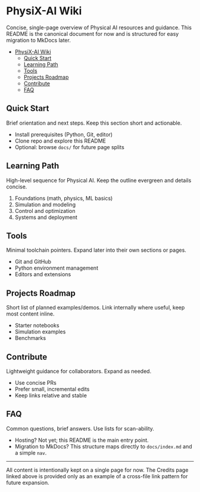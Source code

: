 # PhysiX-AI Wiki

Concise, single-page overview of Physical AI resources and guidance. This README is the canonical document for now and is structured for easy migration to MkDocs later.

- [PhysiX-AI Wiki](#physix-ai-wiki)
  - [Quick Start](#quick-start)
  - [Learning Path](#learning-path)
  - [Tools](#tools)
  - [Projects Roadmap](#projects-roadmap)
  - [Contribute](#contribute)
  - [FAQ](#faq)

<span id="quick-start"></span>
## Quick Start
Brief orientation and next steps. Keep this section short and actionable.

- Install prerequisites (Python, Git, editor)
- Clone repo and explore this README
- Optional: browse `docs/` for future page splits

<span id="learning-path"></span>
## Learning Path
High-level sequence for Physical AI. Keep the outline evergreen and details concise.

1. Foundations (math, physics, ML basics)
2. Simulation and modeling
3. Control and optimization
4. Systems and deployment

<span id="tools"></span>
## Tools
Minimal toolchain pointers. Expand later into their own sections or pages.

- Git and GitHub
- Python environment management
- Editors and extensions

<span id="projects-roadmap"></span>
## Projects Roadmap
Short list of planned examples/demos. Link internally where useful, keep most content inline.

- Starter notebooks
- Simulation examples
- Benchmarks

<span id="contribute"></span>
## Contribute
Lightweight guidance for collaborators. Expand as needed.

- Use concise PRs
- Prefer small, incremental edits
- Keep links relative and stable

<span id="faq"></span>
## FAQ
Common questions, brief answers. Use lists for scan-ability.

- Hosting? Not yet; this README is the main entry point.
- Migration to MkDocs? This structure maps directly to `docs/index.md` and a simple `nav`.

---

All content is intentionally kept on a single page for now. The Credits page linked above is provided only as an example of a cross-file link pattern for future expansion.


